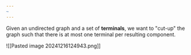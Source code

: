 ```yaml
---
~
---
```

Given an undirected graph and a set of **terminals**, we want to "cut-up" the graph such that there is at most one terminal per resulting component.

![[Pasted image 20241216124943.png]]

